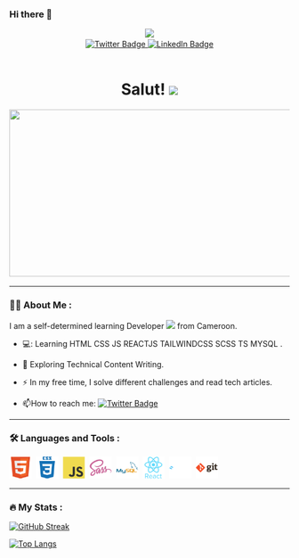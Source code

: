 ### Hi there 👋

<div id="header" align="center">
  <img src="https://media.giphy.com/media/hqU2KkjW5bE2v2Z7Q2/giphy.gif" width="100"/>
  <div id="badges">
    <a href="https://twitter.com/RaneNjimsDev">
      <img src="https://img.shields.io/badge/Twitter-blue?style=for-the-badge&logo=twitter&logoColor=white" alt="Twitter Badge"/>
    </a>
    <a href='https://www.linkedin.com/in/njimsrane/'>
        <img src="https://img.shields.io/badge/LinkedIn-blue?style=for-the-badge&logo=linkedin&logoColor=white" alt="LinkedIn Badge"/>
    </a>
  </div>
  <img src="https://komarev.com/ghpvc/?username=NjimsRane&style=flat-square&color=blue" alt=""/>
  <h1>
   Salut!
   <img src="https://media.giphy.com/media/hvRJCLFzcasrR4ia7z/giphy.gif" width="30px"/>
</h1>
</div>
<div align="center">
  <img src="https://media.giphy.com/media/i1JHRZSXO9LZZDHqii/giphy.gif" width="600" height="300"/>
</div>

---

### :man_technologist: About Me :
I am a self-determined learning Developer <img src="https://media.giphy.com/media/WUlplcMpOCEmTGBtBW/giphy.gif" width="30"> from Cameroon.
- 💻: Learning  HTML CSS JS REACTJS TAILWINDCSS SCSS TS MYSQL .

- :seedling: Exploring Technical Content Writing.

- :zap: In my free time, I solve different challenges  and read tech articles.

- :mailbox:How to reach me: [![Twitter Badge](https://img.shields.io/badge/-@RaneNjimsDev-blue?style=flat&logo=Twitter&logoColor=white)](https://twitter.com/RaneNjimsDev)

---

### :hammer_and_wrench: Languages and Tools :
<div>
  <img src="https://github.com/devicons/devicon/blob/master/icons/html5/html5-original.svg" title="HTML5" alt="HTML" width="40" height="40"/>&nbsp;
  <img src="https://github.com/devicons/devicon/blob/master/icons/css3/css3-plain-wordmark.svg"  title="CSS3" alt="CSS" width="40" height="40"/>&nbsp;
  <img src="https://github.com/devicons/devicon/blob/master/icons/javascript/javascript-original.svg" title="JavaScript" alt="JavaScript" width="40" height="40"/>&nbsp;
  <img src="https://github.com/devicons/devicon/blob/master/icons/sass/sass-original.svg" title="Sass" alt="Sass" width="40" height="40"/>&nbsp;
  <img src="https://github.com/devicons/devicon/blob/master/icons/mysql/mysql-original-wordmark.svg" title="MySQL"  alt="MySQL" width="40" height="40"/>&nbsp;
  <img src="https://github.com/devicons/devicon/blob/master/icons/react/react-original-wordmark.svg" title="React" alt="React" width="40" height="40"/>&nbsp;
  <img src="https://github.com/devicons/devicon/blob/master/icons/tailwindcss/tailwindcss-original-wordmark.svg" title="TailwindCss" alt="tailwindcss" width="40" height="40"/>&nbsp;
 <img src="https://github.com/devicons/devicon/blob/master/icons/git/git-original-wordmark.svg" title="Git" **alt="Git" width="40" height="40"/>
</div>

---

### :fire: My Stats :
[![GitHub Streak](https://github-readme-streak-stats.herokuapp.com?user=NjimsRane&theme=solarized-dark)](https://git.io/streak-stats)

[![Top Langs](https://github-readme-stats.vercel.app/api/top-langs/?username=NjimsRane&layout=compact&theme=vision-friendly-dark)](https://github.com/anuraghazra/github-readme-stats)
